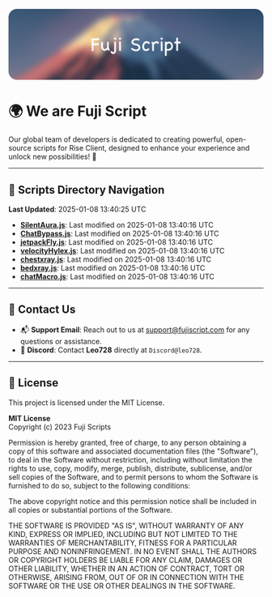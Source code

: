 ![Banner](.github/b.webp)

# 🌍 **We are Fuji Script**

Our global team of developers is dedicated to creating powerful, open-source scripts for Rise Client, designed to enhance your experience and unlock new possibilities! 🌟

---
<!-- SCRIPTS_NAVIGATION_START -->
## 📂 **Scripts Directory Navigation**

**Last Updated**: 2025-01-08 13:40:25 UTC

- **[SilentAura.js](scripts/SilentAura.js)**: Last modified on 2025-01-08 13:40:16 UTC
- **[ChatBypass.js](scripts/ChatBypass.js)**: Last modified on 2025-01-08 13:40:16 UTC
- **[jetpackFly.js](scripts/jetpackFly.js)**: Last modified on 2025-01-08 13:40:16 UTC
- **[velocityHylex.js](scripts/velocityHylex.js)**: Last modified on 2025-01-08 13:40:16 UTC
- **[chestxray.js](scripts/chestxray.js)**: Last modified on 2025-01-08 13:40:16 UTC
- **[bedxray.js](scripts/bedxray.js)**: Last modified on 2025-01-08 13:40:16 UTC
- **[chatMacro.js](scripts/chatMacro.js)**: Last modified on 2025-01-08 13:40:16 UTC

<!-- SCRIPTS_NAVIGATION_END -->

---

## 💬 **Contact Us**  
- 📬 **Support Email**: Reach out to us at [support@fujiscript.com](mailto:support@fujiscript.com) for any questions or assistance.  
- 💬 **Discord**: Contact **Leo728** directly at `Discord@leo728`.

---

## 📜 **License**

This project is licensed under the MIT License.  

**MIT License**  
Copyright (c) 2023 Fuji Scripts  

Permission is hereby granted, free of charge, to any person obtaining a copy of this software and associated documentation files (the "Software"), to deal in the Software without restriction, including without limitation the rights to use, copy, modify, merge, publish, distribute, sublicense, and/or sell copies of the Software, and to permit persons to whom the Software is furnished to do so, subject to the following conditions:  

The above copyright notice and this permission notice shall be included in all copies or substantial portions of the Software.  

THE SOFTWARE IS PROVIDED "AS IS", WITHOUT WARRANTY OF ANY KIND, EXPRESS OR IMPLIED, INCLUDING BUT NOT LIMITED TO THE WARRANTIES OF MERCHANTABILITY, FITNESS FOR A PARTICULAR PURPOSE AND NONINFRINGEMENT. IN NO EVENT SHALL THE AUTHORS OR COPYRIGHT HOLDERS BE LIABLE FOR ANY CLAIM, DAMAGES OR OTHER LIABILITY, WHETHER IN AN ACTION OF CONTRACT, TORT OR OTHERWISE, ARISING FROM, OUT OF OR IN CONNECTION WITH THE SOFTWARE OR THE USE OR OTHER DEALINGS IN THE SOFTWARE.  

